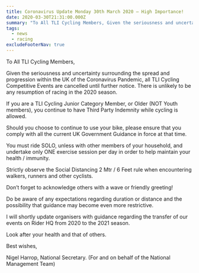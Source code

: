 ```yaml
---
title: Coronavirus Update Monday 30th March 2020 – High Importance!
date: 2020-03-30T21:31:00.000Z
summary: "To All TLI Cycling Members, Given the seriousness and uncertainty surrounding the spread and progression within the UK of the Coronavirus Pandemic, all TLI Cycling Competitive Events are cancelled until further notice."
tags:
  - news
  - racing
excludeFooterNav: true
---
```

To All TLI Cycling Members,

Given the seriousness and uncertainty surrounding the spread and progression within the UK of the Coronavirus Pandemic, all TLI Cycling Competitive Events are cancelled until further notice. There is unlikely to be any resumption of racing in the 2020 season.

If you are a TLI Cycling Junior Category Member, or Older (NOT Youth members), you continue to have Third Party Indemnity while cycling is allowed.

Should you choose to continue to use your bike, please ensure that you comply with all the current UK Government Guidance in force at that time.

You must ride SOLO, unless with other members of your household, and undertake only ONE exercise session per day in order to help maintain your health / immunity.

Strictly observe the Social Distancing 2 Mtr / 6 Feet rule when encountering walkers, runners and other cyclists.

Don’t forget to acknowledge others with a wave or friendly greeting!

Do be aware of any expectations regarding duration or distance and the possibility that guidance may become even more restrictive.

I will shortly update organisers with guidance regarding the transfer of our events on Rider HQ from 2020 to the 2021 season.

Look after your health and that of others.

Best wishes,

Nigel Harrop, National Secretary. (For and on behalf of the National Management Team)
